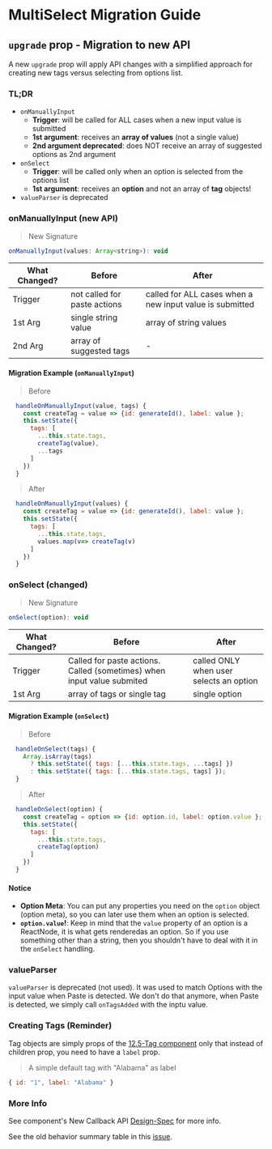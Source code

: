 # MultiSelect Migration Guide

## `upgrade` prop - Migration to new API

A new `upgrade` prop will apply API changes with a simplified approach for creating new tags versus selecting from options list.

### TL;DR

- `onManuallyInput`
  - **Trigger**: will be called for ALL cases when a new input value is submitted
  - **1st argument**: receives an **array of values** (not a single value)
  - **2nd argument deprecated**: does NOT receive an array of suggested options as 2nd argument
- `onSelect`
  - **Trigger**: will be called only when an option is selected from the options list
  - **1st argument**: receives an **option** and not an array of **tag** objects!
- `valueParser` is deprecated

### onManuallyInput (new API)

> New Signature

```js
onManuallyInput(values: Array<string>): void
```

| What Changed? |  Before                         |            After               |
|---------|---------------------------------|--------------------------------|
| Trigger | not called for paste actions    | called for ALL cases when a new input value is submitted|
| 1st Arg | single string value             | array of string values         |
| 2nd Arg | array of suggested tags         |  -                             |  

#### Migration Example (`onManuallyInput`)

> Before

```js
  handleOnManuallyInput(value, tags) {
    const createTag = value => {id: generateId(), label: value };
    this.setState({
      tags: [
        ...this.state.tags,
        createTag(value),
        ...tags
      ]
    })
  }
```

> After

```js
  handleOnManuallyInput(values) {
    const createTag = value => {id: generateId(), label: value };
    this.setState({
      tags: [
        ...this.state.tags,
        values.map(v=> createTag(v)
      ]
    })
  }
```

### onSelect (changed)

> New Signature

```js
onSelect(option): void
```

| What Changed? |  Before                         |            After               |
|---------|---------------------------------|--------------------------------|
| Trigger | Called for paste actions. Called (sometimes) when input value submited  | called ONLY when user selects an option |
| 1st Arg | array of tags or single tag | single option   |

#### Migration Example (`onSelect`)

> Before

```js
  handleOnSelect(tags) {
    Array.isArray(tags)
      ? this.setState({ tags: [...this.state.tags, ...tags] })
      : this.setState({ tags: [...this.state.tags, tags] });
  }
```

> After

```js
  handleOnSelect(option) {
    const createTag = option => {id: option.id, label: option.value };
    this.setState({
      tags: [
        ...this.state.tags,
        createTag(option)
      ]
    })
  }
```

#### Notice

- **Option Meta**: You can put any properties you need on the `option` object (option meta), so you can later use them when an option is selected.
- **`option.value`!**: Keep in mind that the `value` property of an option is a ReactNode, it is what gets renderedas an option. So if you use something other than a string, then you shouldn't have to deal with it in the `onSelect` handling.

### valueParser

`valueParser` is deprecated (not used). It was used to match Options with the input value when Paste is detected. We don't do that anymore, when Paste is detected, we simply call `onTagsAdded` with the inptu value.

### Creating Tags (Reminder)

Tag objects are simply props of the [12.5-Tag component](https://wix-wix-style-react.surge.sh/?selectedKind=12.%20Other&selectedStory=12.5%20Tag&full=0&addons=0&stories=1&panelRight=0) only that instead of children prop, you need to have a `label` prop.

> A simple default tag with "Alabama" as label

```js
{ id: "1", label: "Alabama" }
```

### More Info

See component's New Callback API [Design-Spec](https://github.com/wix/wix-style-react/blob/master/src/MultiSelect/README.DESIGN-SPEC.md) for more info.

See the old behavior summary table in this [issue](https://github.com/wix/wix-style-react/issues/2559#issuecomment-449770857).
